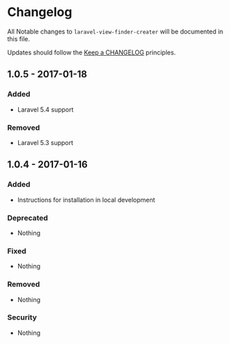 # Changelog

All Notable changes to `laravel-view-finder-creater` will be documented in this file.

Updates should follow the [Keep a CHANGELOG](http://keepachangelog.com/) principles.

## 1.0.5 - 2017-01-18

### Added
- Laravel 5.4 support

### Removed
- Laravel 5.3 support

## 1.0.4 - 2017-01-16

### Added
- Instructions for installation in local development

### Deprecated
- Nothing

### Fixed
- Nothing

### Removed
- Nothing

### Security
- Nothing

